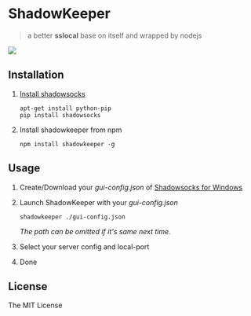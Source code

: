 # ShadowKeeper
> a better **sslocal** base on itself and wrapped by nodejs

![](https://duckduckgo.com/i/216c706c.jpg)


## Installation

1. [Install shadowsocks](https://github.com/shadowsocks/shadowsocks/blob/master/README.md#install)
    
    ```
    apt-get install python-pip
    pip install shadowsocks
    ```

2. Install shadowkeeper from npm

    ```
    npm install shadowkeeper -g
    ```


## Usage

1. Create/Download your *gui-config.json* of [Shadowsocks for Windows](https://github.com/shadowsocks/shadowsocks-windows)
2. Launch ShadowKeeper with your *gui-config.json*

    ```
    shadowkeeper ./gui-config.json
    ```

    *The path can be omitted if it's same next time.*

3. Select your server config and local-port
4. Done


## License
The MIT License
